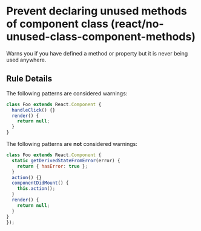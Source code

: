 # Prevent declaring unused methods of component class (react/no-unused-class-component-methods)

Warns you if you have defined a method or property but it is never being used anywhere.

## Rule Details

The following patterns are considered warnings:

```jsx
class Foo extends React.Component {
  handleClick() {}
  render() {
    return null;
  }
}
```

The following patterns are **not** considered warnings:

```jsx
class Foo extends React.Component {
  static getDerivedStateFromError(error) {
    return { hasError: true };
  }
  action() {}
  componentDidMount() {
    this.action();
  }
  render() {
    return null;
  }
}
});
```
